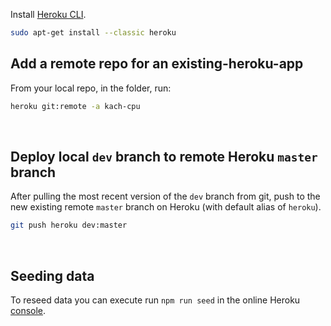 Install [Heroku CLI](https://devcenter.heroku.com/articles/heroku-cli#download-and-install).
```bash
sudo apt-get install --classic heroku
```
## Add a remote repo for an existing-heroku-app
From your local repo, in the folder, run:
```bash
heroku git:remote -a kach-cpu
```
​
## Deploy local `dev` branch to remote Heroku `master` branch
After pulling the most recent version of the `dev` branch from git, push to the new existing remote `master` branch on Heroku (with default alias of `heroku`).
```bash
git push heroku dev:master
```
​
## Seeding data
To reseed data you can execute run `npm run seed` in the online Heroku [console](https://dashboard.heroku.com/apps/kach-cpu/settings?web-console=).